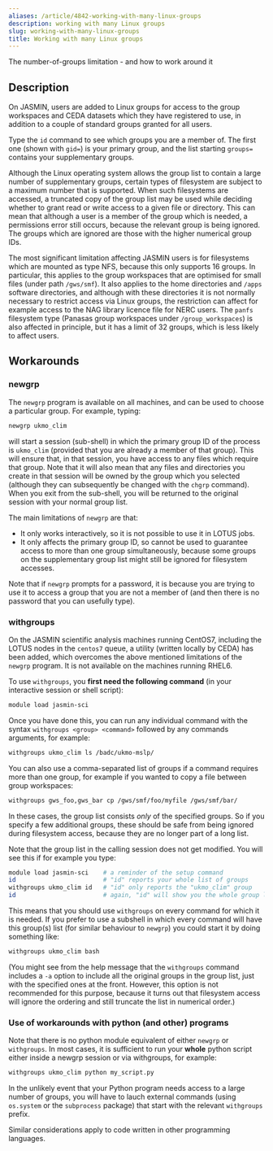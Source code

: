 ```yaml
---
aliases: /article/4842-working-with-many-linux-groups
description: working with many Linux groups
slug: working-with-many-linux-groups
title: Working with many Linux groups
---
```



The number-of-groups limitation - and how to work around it

## Description

On JASMIN, users are added to Linux groups for access to the group workspaces
and CEDA datasets which they have registered to use, in addition to a couple
of standard groups granted for all users.

Type the `id` command to see which groups you are a member of. The first one
(shown with `gid=`) is your primary group, and the list starting `groups=`
contains your supplementary groups.

Although the Linux operating system allows the group list to contain a large
number of supplementary groups, certain types of filesystem are subject to a
maximum number that is supported. When such filesystems are accessed, a
truncated copy of the group list may be used while deciding whether to grant
read or write access to a given file or directory. This can mean that although
a user is a member of the group which is needed, a permissions error still
occurs, because the relevant group is being ignored. The groups which are
ignored are those with the higher numerical group IDs.

The most significant limitation affecting JASMIN users is for filesystems
which are mounted as type NFS, because this only supports 16 groups. In
particular, this applies to the group workspaces that are optimised for small
files (under path `/gws/smf`). It also applies to the home directories and
`/apps` software directories, and although with these directories it is not
normally necessary to restrict access via Linux groups, the restriction can
affect for example access to the NAG library licence file for NERC users. The
`panfs` filesystem type (Panasas group workspaces under `/group_workspaces`)
is also affected in principle, but it has a limit of 32 groups, which is less
likely to affect users.

## Workarounds

### newgrp

The `newgrp` program is available on all machines, and can be used to choose a
particular group. For example, typing:

```bash
newgrp ukmo_clim
```

will start a session (sub-shell) in which the primary group ID of the process
is `ukmo_clim` (provided that you are already a member of that group). This
will ensure that, in that session, you have access to any files which require
that group. Note that it will also mean that any files and directories you
create in that session will be owned by the group which you selected (although
they can subsequently be changed with the `chgrp` command). When you exit from
the sub-shell, you will be returned to the original session with your normal
group list.

The main limitations of `newgrp` are that:

- It only works interactively, so it is not possible to use it in LOTUS jobs.
- It only affects the primary group ID, so cannot be used to guarantee access to more than one group simultaneously, because some groups on the supplementary group list might still be ignored for filesystem accesses.

Note that if `newgrp` prompts for a password, it is because you are trying to
use it to access a group that you are not a member of (and then there is no
password that you can usefully type).

### withgroups

On the JASMIN scientific analysis machines running CentOS7, including the
LOTUS nodes in the `centos7` queue, a utility (written locally by CEDA) has
been added, which overcomes the above mentioned limitations of the `newgrp`
program. It is not available on the machines running RHEL6.

To use `withgroups`, you **first need the following command** (in your
interactive session or shell script):

```bash
module load jasmin-sci
``` 

Once you have done this, you can run any individual command with the syntax
`withgroups <group> <command>` followed by any commands arguments, for
example:

```bash
withgroups ukmo_clim ls /badc/ukmo-mslp/
```

You can also use a comma-separated list of groups if a command requires more
than one group, for example if you wanted to copy a file between group
workspaces:

```bash
withgroups gws_foo,gws_bar cp /gws/smf/foo/myfile /gws/smf/bar/
```

In these cases, the group list consists _only_ of the specified groups. So if
you specify a few additional groups, these should be safe from being ignored
during filesystem access, because they are no longer part of a long list.

Note that the group list in the calling session does not get modified. You
will see this if for example you type:

```bash
module load jasmin-sci    # a reminder of the setup command
id                        # "id" reports your whole list of groups
withgroups ukmo_clim id   # "id" only reports the "ukmo_clim" group
id                        # again, "id" will show you the whole group list
```

This means that you should use `withgroups` on every command for which it is
needed. If you prefer to use a subshell in which every command will have this
group(s) list (for similar behaviour to `newgrp`) you could start it by doing
something like:

```bash
withgroups ukmo_clim bash
```

(You might see from the help message that the `withgroups` command includes a
`-a` option to include all the original groups in the group list, just with
the specified ones at the front. However, this option is not recommended for
this purpose, because it turns out that filesystem access will ignore the
ordering and still truncate the list in numerical order.)

### Use of workarounds with python (and other) programs

Note that there is no python module equivalent of either `newgrp` or
`withgroups`. In most cases, it is sufficient to run your **whole** python
script either inside a newgrp session or via withgroups, for example:

```bash
withgroups ukmo_clim python my_script.py
```

In the unlikely event that your Python program needs access to a large number
of groups, you will have to lauch external commands (using `os.system` or the
`subprocess` package) that start with the relevant `withgroups` prefix.

Similar considerations apply to code written in other programming languages.
